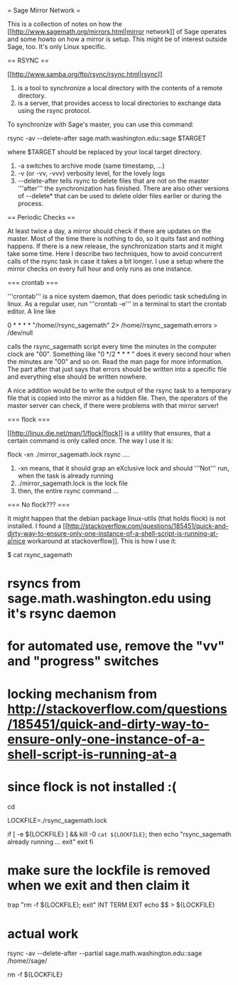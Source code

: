 = Sage Mirror Network =

This is a collection of notes on how the [[http://www.sagemath.org/mirrors.html|mirror network]] of Sage operates and some howto on how a mirror is setup. This might be of interest outside Sage, too. It's only Linux specific.

== RSYNC ==

[[http://www.samba.org/ftp/rsync/rsync.html|rsync]] 

 1. is a tool to synchronize a local directory with the contents of a remote directory.
 1. is a server, that provides access to local directories to exchange data using the rsync protocol.

To synchronize with Sage's master, you can use this command:

rsync -av --delete-after sage.math.washington.edu::sage $TARGET

where $TARGET should be replaced by your local target directory.

 1. -a switches to archive mode (same timestamp, ...)
 1. -v (or -vv, -vvv) verbosity level, for the lovely logs
 1. --delete-after tells rsync to delete files that are not on the master '''after''' the synchronization has finished. There are also other versions of --delete* that can be used to delete older files earlier or during the process.

== Periodic Checks ==

At least twice a day, a mirror should check if there are updates on the master. Most of the time there is nothing to do, so it quits fast and nothing happens. If there is a new release, the synchronization starts and it might take some time. Here I describe two techniques, how to avoid concurrent calls of the rsync task in case it takes a bit longer. I use a setup where the mirror checks on every full hour and only runs as one instance.

=== crontab ===

'''crontab''' is a nice system daemon, that does periodic task scheduling in linux. As a regular user, run '''crontab -e''' in a terminal to start the crontab editor. A line like

0 * * * * "/home/<username>/rsync_sagemath" 2> /home/<username>/rsync_sagemath.errors > /dev/null

calls the rsync_sagemath script every time the minutes in the computer clock are "00". Something like "0 */2 * * * " does it every second hour when the minutes are "00" and so on. Read the man page for more information. The part after that just says that errors should be written into a specific file and everything else should be written nowhere. 

A nice addition would be to write the output of the rsync task to a temporary file that is copied into the mirror as a hidden file. Then, the operators of the master server can check, if there were problems with that mirror server!

=== flock ===

[[http://linux.die.net/man/1/flock|flock]] is a utility that ensures, that a certain command is only called once. The way I use it is:

flock -xn ./mirror_sagemath.lock rsync ....

 1. -xn means, that it should grap an eXclusive lock and should '''Not''' run, when the task is already running
 1. ./mirror_sagemath.lock is the lock file
 1. then, the entire rsync command ...

=== No flock??? ===

It might happen that the debian package linux-utils (that holds flock) is not installed. I found a [[http://stackoverflow.com/questions/185451/quick-and-dirty-way-to-ensure-only-one-instance-of-a-shell-script-is-running-at-a|nice workaround at stackoverflow]]. This is how I use it:

$ cat rsync_sagemath

# rsyncs from sage.math.washington.edu using it's rsync daemon
# for automated use, remove the "vv" and "progress" switches

# locking mechanism from http://stackoverflow.com/questions/185451/quick-and-dirty-way-to-ensure-only-one-instance-of-a-shell-script-is-running-at-a
# since flock is not installed :(

cd

LOCKFILE=./rsync_sagemath.lock

if [ -e ${LOCKFILE} ] && kill -0 `cat ${LOCKFILE}`; then
    echo "rsync_sagemath already running ... exit"
    exit
fi

# make sure the lockfile is removed when we exit and then claim it
trap "rm -f ${LOCKFILE}; exit" INT TERM EXIT
echo $$ > ${LOCKFILE}

# actual work
rsync -av --delete-after --partial sage.math.washington.edu::sage /home/<username>/sage/

rm -f ${LOCKFILE}

